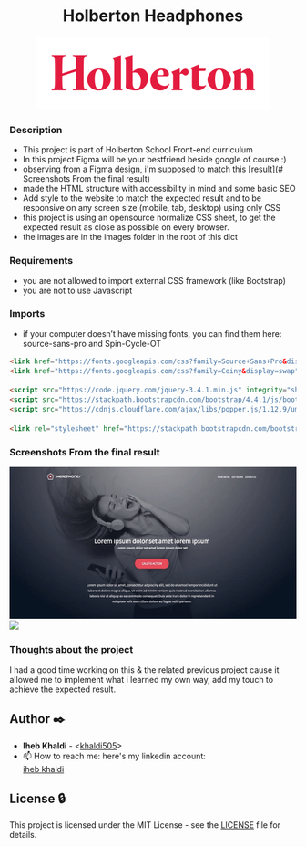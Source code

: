 <h1 align="center">Holberton Headphones</h1>

<p align="center">
  <img src='./readme_Media/Holbertonschool.png'></img>
</p>

### Description
- This project is part of Holberton School Front-end curriculum
- In this project Figma will be your bestfriend beside google of course :)
- observing from a Figma design, i'm supposed to match this [result](# Screenshots From the final result) 
- made the HTML structure with accessibility in mind and some basic SEO
- Add style to the website to match the expected result and to be responsive on any screen size (mobile, tab, desktop) using only CSS
- this project is using an opensource normalize CSS sheet, to get the expected result as close as possible on every browser.
- the images are in the images folder in the root of this dict

### Requirements
- you are not allowed to import external CSS framework (like Bootstrap)
- you are not to use Javascript

### Imports
- if your computer doesn’t have missing fonts, you can find them here: source-sans-pro and Spin-Cycle-OT

```html
<link href="https://fonts.googleapis.com/css?family=Source+Sans+Pro&display=swap" rel="stylesheet">
<link href="https://fonts.googleapis.com/css?family=Coiny&display=swap" rel="stylesheet">

<script src="https://code.jquery.com/jquery-3.4.1.min.js" integrity="sha256-CSXorXvZcTkaix6Yvo6HppcZGetbYMGWSFlBw8HfCJo=" crossorigin="anonymous"></script>
<script src="https://stackpath.bootstrapcdn.com/bootstrap/4.4.1/js/bootstrap.min.js" integrity="sha384-wfSDF2E50Y2D1uUdj0O3uMBJnjuUD4Ih7YwaYd1iqfktj0Uod8GCExl3Og8ifwB6" crossorigin="anonymous"></script>
<script src="https://cdnjs.cloudflare.com/ajax/libs/popper.js/1.12.9/umd/popper.min.js" integrity="sha384-ApNbgh9B+Y1QKtv3Rn7W3mgPxhU9K/ScQsAP7hUibX39j7fakFPskvXusvfa0b4Q" crossorigin="anonymous"></script>

<link rel="stylesheet" href="https://stackpath.bootstrapcdn.com/bootstrap/4.4.1/css/bootstrap.min.css" integrity="sha384-Vkoo8x4CGsO3+Hhxv8T/Q5PaXtkKtu6ug5TOeNV6gBiFeWPGFN9MuhOf23Q9Ifjh" crossorigin="anonymous">

```

### Screenshots From the final result

![](./readme_Media/Headphone-Desk.gif)
![](./readme_Media/Headphone-Mob.gif)

### Thoughts about the project

I had a good time working on this & the related previous project
cause it allowed me to implement what i learned my own way, add my touch to achieve the expected result.

## Author :black_nib:

- **Iheb Khaldi** - <[khaldi505](https://github.com/khaldi505)>
- 📫 How to reach me: here's my linkedin account: <div class="LI-profile-badge"  data-version="v1" data-size="medium" data-locale="en_US" data-type="vertical" data-theme="dark" data-vanity="iheb-khaldi-a199b4193"><a class="LI-simple-link" href='https://tn.linkedin.com/in/iheb-khaldi-a199b4193?trk=profile-badge'>iheb khaldi</a></div>

## License :lock:

This project is licensed under the MIT License - see the [LICENSE](./LICENSE) file for details.
